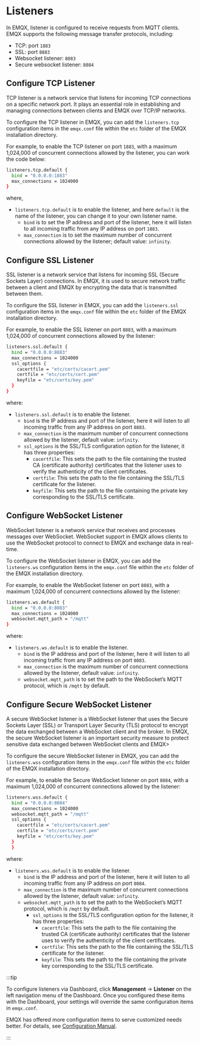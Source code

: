 # Listeners

In EMQX, listener is configured to receive requests from MQTT clients. EMQX supports the following message transfer protocols, including:

- TCP: port  `1883`
- SSL: port `8883`
- Websocket listener: `8083`
- Secure websocket listener: `8084`

## Configure TCP Listener

TCP listener is a network service that listens for incoming TCP connections on a specific network port. It plays an essential role in establishing and managing connections between clients and EMQX over TCP/IP networks. 

To configure the TCP listener in EMQX, you can add the `listeners.tcp` configuration items in the `emqx.conf` file within the `etc` folder of the EMQX installation directory.

For example, to enable the TCP listener on port `1883`, with a maximum 1,024,000 of concurrent connections allowed by the listener, you can work the code below:

```bash
listeners.tcp.default {
  bind = "0.0.0.0:1883"
  max_connections = 1024000
}
```

where, <!--did not add the dashboard UI as here is a much simplified version-->

- `listeners.tcp.default` is to enable the listener, and here `default` is the name of the listener, you can change it to your own listener name. 
  - `bind` is to set the IP address and port of the listener, here it will listen to all incoming traffic from any IP address on port `1883`. 
  - `max_connection` is to set the maximum number of concurrent connections allowed by the listener; default value: `infinity`.

## Configure SSL Listener

SSL listener is a network service that listens for incoming SSL (Secure Sockets Layer) connections. In EMQX, it is used to secure network traffic between a client and EMQX by encrypting the data that is transmitted between them.

To configure the SSL listener in EMQX, you can add the `listeners.ssl` configuration items in the `emqx.conf` file within the `etc` folder of the EMQX installation directory.

For example, to enable the SSL listener on port `8883`, with a maximum 1,024,000 of concurrent connections allowed by the listener:

```bash
listeners.ssl.default {
  bind = "0.0.0.0:8883"
  max_connections = 1024000
  ssl_options {
    cacertfile = "etc/certs/cacert.pem"
    certfile = "etc/certs/cert.pem"
    keyfile = "etc/certs/key.pem"
  }
}
```

where:

- `listeners.ssl.default` is to enable the listener. 
  - `bind` is the IP address and port of the listener, here it will listen to all incoming traffic from any IP address on port `8883`. 
  - `max_connection` is the maximum number of concurrent connections allowed by the listener, default value: `infinity`.
  - `ssl_options` is the SSL/TLS configuration option for the listener, it has three properties:
    - `cacertfile`: This sets the path to the file containing the trusted CA (certificate authority) certificates that the listener uses to verify the authenticity of the client certificates.
    - `certfile`: This sets the path to the file containing the SSL/TLS certificate for the listener.
    - `keyfile`: This sets the path to the file containing the private key corresponding to the SSL/TLS certificate.

 

## Configure WebSocket Listener

WebSocket listener is a network service that receives and processes messages over WebSocket. WebSocket support in EMQX allows clients to use the WebSocket protocol to connect to EMQX and exchange data in real-time.

To configure the WebSocket listener in EMQX, you can add the `listeners.ws` configuration items in the `emqx.conf` file within the `etc` folder of the EMQX installation directory.

For example, to enable the WebSocket listener on port `8083`, with a maximum 1,024,000 of concurrent connections allowed by the listener:

```bash
listeners.ws.default {
  bind = "0.0.0.0:8083"
  max_connections = 1024000
  websocket.mqtt_path = "/mqtt"
}
```

where:

- `listeners.ws.default` is to enable the listener. 
  - `bind` is the IP address and port of the listener, here it will listen to all incoming traffic from any IP address on port `8083`. 
  - `max_connection` is the maximum number of concurrent connections allowed by the listener, default value: `infinity`.
  - `websocket.mqtt_path` is to set the path to the WebSocket’s MQTT protocol, which is `/mqtt` by default. 

## Configure Secure WebSocket Listener

A secure WebSocket listener is a WebSocket listener that uses the Secure Sockets Layer (SSL) or Transport Layer Security (TLS) protocol to encrypt the data exchanged between a WebSocket client and the broker. In EMQX, the secure WebSocket listener is an important security measure to protect sensitive data exchanged between WebSocket clients and EMQX> 

To configure the secure WebSocket listener in EMQX, you can add the `listeners.wss` configuration items in the `emqx.conf` file within the `etc` folder of the EMQX installation directory.

For example, to enable the Secure WebSocket listener on port `8084`, with a maximum 1,024,000 of concurrent connections allowed by the listener:

```bash
listeners.wss.default {
  bind = "0.0.0.0:8084"
  max_connections = 1024000
  websocket.mqtt_path = "/mqtt"
  ssl_options {
    cacertfile = "etc/certs/cacert.pem"
    certfile = "etc/certs/cert.pem"
    keyfile = "etc/certs/key.pem"
  }
  }
```

where:

- `listeners.wss.default` is to enable the listener. 
  - `bind` is the IP address and port of the listener, here it will listen to all incoming traffic from any IP address on port `8084`. 
  - `max_connection` is the maximum number of concurrent connections allowed by the listener, default value: `infinity`.
  - `websocket.mqtt_path` is to set the path to the WebSocket’s MQTT protocol, which is `/mqtt` by default. 
    - `ssl_options` is the SSL/TLS configuration option for the listener, it has three properties:
      - `cacertfile`: This sets the path to the file containing the trusted CA (certificate authority) certificates that the listener uses to verify the authenticity of the client certificates.
      - `certfile`: This sets the path to the file containing the SSL/TLS certificate for the listener.
      - `keyfile`: This sets the path to the file containing the private key corresponding to the SSL/TLS certificate.



<!--To add QUIC-->

<!--To add code sample for adding multiple listeners.-->

:::tip

To configure listeners via Dashboard,  click **Management** -> **Listener** on the left navigation menu of the Dashboard. Once you configured these items with the Dashboard, your settings will override the same configuration items in `emqx.conf`.

EMQX has offered more configuration items to serve customized needs better. For details, see [Configuration Manual](https://docs.emqx.com/en/enterprise/v${EE_VERSION}/hocon/).

:::
